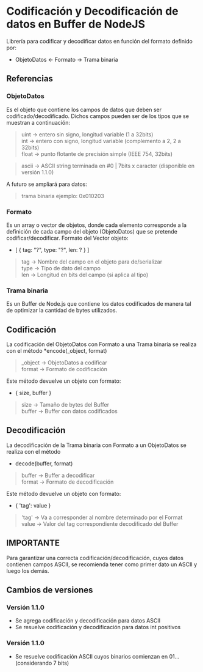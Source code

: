# Codificación y Decodificación de datos en Buffer de NodeJS
Librería para codificar y decodificar datos en función del formato definido por:
* ObjetoDatos <- Formato -> Trama binaria

## Referencias
### ObjetoDatos
Es el objeto que contiene los campos de datos que deben ser codificado/decodificado. Dichos campos pueden ser de los tipos que se muestran a continuación:
> uint -> entero sin signo, longitud variable (1 a 32bits) <br>
> int -> entero con signo, longitud variable (complemento a 2, 2 a 32bits)<br>
> float -> punto flotante de precisión simple (IEEE 754, 32bits)<br>

> ascii -> ASCII string terminada en #0 | 7bits x caracter (disponible en versión 1.1.0)<br>

A futuro se ampliará para datos:
> trama binaria ejemplo: 0x010203

### Formato
Es un array o vector de objetos, donde cada elemento corresponde a la definición de cada campo del objeto (ObjetoDatos) que se pretende codificar/decodificar.
Formato del Vector objeto:
* [ { tag: "?", type: "?", len: ? } ]

> tag -> Nombre del campo en el objeto para de/serializar <br>
> type -> Tipo de dato del campo <br>
> len -> Longitud en bits del campo (si aplica al tipo) <br>

### Trama binaria
Es un Buffer de Node.js que contiene los datos codificados de manera tal de optimizar la cantidad de bytes utilizados.

## Codificación
La codificación del ObjetoDatos con Formato a una Trama binaria se realiza con el método
*encode(_object, format)
> _object -> ObjetoDatos a codificar <br>
> format -> Formato de codificación <br>

Este método devuelve un objeto con formato:
* { size, buffer }
> size -> Tamaño de bytes del Buffer<br>
> buffer -> Buffer con datos codificados<br>

## Decodificación
La decodificación de la Trama binaria con Formato a un ObjetoDatos se realiza con el método
* decode(buffer, format)
> buffer -> Buffer a decodificar <br>
> format -> Formato de decodificación <br>

Este método devuelve un objeto con formato:
* { 'tag': value }
> 'tag' -> Va a corresponder al nombre determinado por el Format <br>
> value -> Valor del tag correspondiente decodificado del Buffer <br>

## IMPORTANTE
Para garantizar una correcta codificación/decodificación, cuyos datos contienen campos ASCII,
se recomienda tener como primer dato un ASCII y luego los demás.

## Cambios de versiones
### Versión 1.1.0
* Se agrega codificación y decodificación para datos ASCII
* Se resuelve codificación y decodificación para datos int positivos

### Versión 1.1.0
* Se resuelve codificación ASCII cuyos binarios comienzan en 01... (considerando 7 bits)